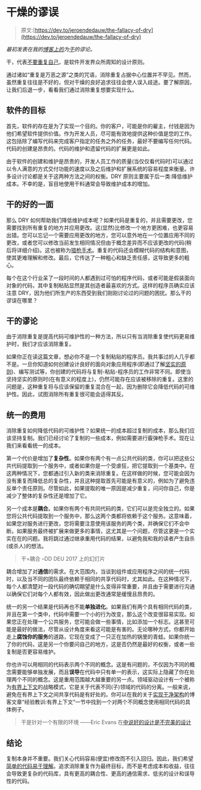 # 干燥的谬误

> 原文:[https://dev.to/jeroendedauw/the-fallacy-of-dry](https://dev.to/jeroendedauw/the-fallacy-of-dry)

*最初发表在我的[博客上的](https://www.entropywins.wtf/blog/)为[干](https://www.entropywins.wtf/blog/2017/09/06/the-fallacy-of-dry/)的谬论。*

干，代表[不要重复自己](https://en.wikipedia.org/wiki/Don%27t_repeat_yourself)，是软件开发界众所周知的设计原则。

通过诸如“重复是万恶之源”之类的咒语，消除重复占据中心位置并不罕见。然而，虽然重复往往是不好的，但对干燥的良好追求往往会使人误入歧途。要了解原因，让我们后退一步，看看我们通过消除重复想要实现什么。

## 软件的目标

首先，软件的存在是为了实现一个目的。你的客户，可能是你的雇主，付钱是因为他们希望软件提供价值。作为开发人员，尽可能有效地提供这种价值是您的工作。这包括除了编写代码来完成客户指定的任务之外的任务，最好不要编写任何代码。代码的创建是昂贵的。代码的维护和遗留代码的扩展更是如此。

由于软件的创建和维护是昂贵的，开发人员工作的质量(当仅仅看代码时)可以通过以令人满意的方式交付功能的速度以及之后维护和扩展系统的容易程度来衡量。许多设计讨论都是关于这两种方法之间的权衡。DRY 原则主要属于后一类:降低维护成本。不幸的是，盲目地使用干料通常会导致维护成本的增加。

## 干的好的一面

那么 DRY 如何帮助我们降低维护成本呢？如果代码是重复的，并且需要更改，您需要找到所有重复的地方并应用更改。这(显然)比修改一个地方更困难，也更容易出错。您可以忘记一个需要应用更改的地方，您可以意外地在一个位置应用不同的更改，或者您可以修改当前发生相同情况但由于概念差异而不应该更改的代码(稍后将详细介绍)。这也被称为[猎枪手术](https://en.wikipedia.org/wiki/Shotgun_surgery)。重复的代码还会模糊代码的结构和意图，使其更难理解和修改。最后，它传达了一种粗心和缺乏责任感，这导致更多的粗心。

每个在这个行业呆了一段时间的人都遇到过可怕的程序代码，或者可能是假装面向对象的代码，其中复制粘贴显然是其创造者最喜欢的方式。这样的程序员确实应该注意 DRY，因为他们所生产的东西受到我们刚刚讨论过的问题的困扰。那么干的谬误在哪里？

## 干的谬论

由于消除重复是提高代码可维护性的一种方法，所以只有当消除重复使代码更易维护时，我们才应该消除重复。

如果你正在读这篇文章，想必你不是一个复制粘贴的程序员。我共事过的人几乎都不是。一旦你知道如何创建设计良好的面向对象应用程序(即通过了解[坚实的原则](https://en.wikipedia.org/wiki/SOLID_(object-oriented_design)))、编写测试等，你创建的代码将与复制-粘贴-程序员的工作非常不同。即使当坚持坚实的原则时(在有意义的程度上)，仍然可能存在应该被移除的重复。这里的问题是，这种重复将与应该保留的重复混合在一起，因为删除它会降低代码的可维护性。因此，试图消除所有重复很可能会适得其反。

## 统一的费用

消除重复如何降低代码的可维护性？如果统一的成本超过复制的成本，那么我们应该坚持复制。我们已经讨论了复制的一些成本，例如需要进行霰弹枪手术。现在让我们来看看统一的成本。

第一个代价是增加了**复杂性**。如果你有两个有一点公共代码的类，你可以把这些公共代码提取到一个服务中，或者如果你是一个受虐狂，把它提取到一个基类中。在这两种情况下，您都通过引入新的类来消除重复。在这样做的时候，您可能会因为没有重复而降低总的复杂性，并且这种提取首先可能是有意义的，例如为了避免违反单个责任原则。尽管如此，如果提取的唯一原因是减少重复，问问你自己，你是减少了整体的复杂性还是增加了它。

另一个成本是**耦合**。如果你有两个有共同代码的类，它们可以是完全独立的。如果您将公共代码提取到一个服务中，那么这两个类都将依赖于这个服务。这意味着，如果您对服务进行更改，您将需要注意使用该服务的两个类，并确保它们不会中断。如果服务最终被扩展来做更多的事情，这尤其是一个问题，尽管这更是一个实实在在的问题。我将跳过通过继承重用代码的结果，以避免我和我的读者产生自杀(或杀人)的想法。

> 干=耦合
> –DD DEU 2017 上的幻灯片

耦合增加了对**通信**的需求。在大范围内，当谈到组件或应用程序之间的统一代码时，以及当不同的团队最终依赖于相同的共享代码时，尤其如此。在这种情况下，每个人都清楚对一段代码的确切期望是什么变得非常重要，并且由于需要进行沟通以确保它们对每个人都有效，因此做出更改通常是缓慢且昂贵的。

统一的另一个结果是代码再也不能**单独进化**。如果我们有两个具有相同代码的类，并且在第一个类中，代码中需要一个小的行为改变，那么这个改变很容易实现。如果您正在处理一个公共服务，您可能会做一些事情，比如添加一个标志。这甚至可能是最好的做法，尽管从设计角度来看这可能是有害的。无论哪种方式，你都开始走上**腐蚀你的服务**的道路，它现在变成了一只正在加热的锅里的青蛙。如果你统一了你的代码，这是另一个你要问自己的地方，这是否仍然是最好的权衡，或者一些复制是否更容易维护。

你也许可以用相同的代码表示两个不同的概念。这是有问题的，不仅因为不同的概念需要能够单独发展，而且**误导**在代码中只有单一的表示，这实际上隐藏了你在处理两个不同的概念。这是重用范围越大越重要的另一点。领域驱动设计有一个被称为[有界上下文](http://martinfowler.com/bliki/BoundedContext.html)的战略模式，它是关于代表不同(子)领域的代码的分离。一般来说，避免在有界上下文之间共享代码是有好处的。你可以在我的关于[实现干净架构](https://www.entropywins.wtf/blog/2016/11/24/implementing-the-clean-architecture/)的博客文章“经验教训:有界上下文”一节中找到一个对两个不同概念使用相同代码的具体例子。

> 干是针对一个有限的环境
> ——Eric Evans 在[中说好的设计是不完美的设计](https://www.youtube.com/watch?v=lY54TmmEllY)

## 结论

复制本身并不重要。我们关心代码容易(便宜)修改而不引入回归。因此，我们希望[简单的代码易于理解](https://www.entropywins.wtf/blog/2017/01/02/simple-is-not-easy/)。追求消除重复作为最终目标，而不是考虑成本和收益，往往会导致更复杂的代码库，具有更高的耦合性、更高的通信需求、低劣的设计和误导性的代码。